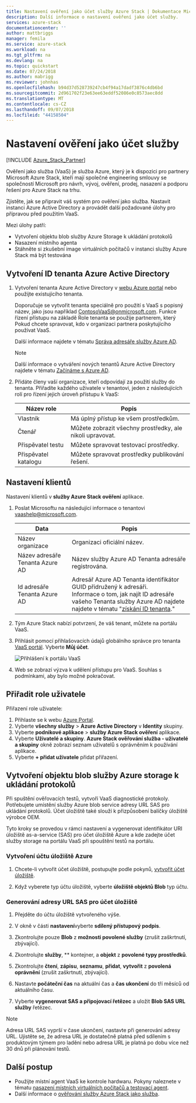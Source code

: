 ```yaml
---
title: Nastavení ověření jako účet služby Azure Stack | Dokumentace Microsoftu
description: Další informace o nastavení ověření jako účet služby.
services: azure-stack
documentationcenter: ''
author: mattbriggs
manager: femila
ms.service: azure-stack
ms.workload: na
ms.tgt_pltfrm: na
ms.devlang: na
ms.topic: quickstart
ms.date: 07/24/2018
ms.author: mabrigg
ms.reviewer: johnhas
ms.openlocfilehash: b94d37d528739247cb4f94a17dadf3876c4db6bd
ms.sourcegitcommit: 2d961702f23e63ee63eddf52086e0c8573aec8dd
ms.translationtype: MT
ms.contentlocale: cs-CZ
ms.lasthandoff: 09/07/2018
ms.locfileid: "44158504"
---
```

# <a name="set-up-your-validation-as-a-service-account"></a>Nastavení ověření jako účet služby

[!INCLUDE [Azure_Stack_Partner](./includes/azure-stack-partner-appliesto.md)]

Ověření jako služba (VaaS) je služba Azure, který je k dispozici pro partnery Microsoft Azure Stack, kteří mají společné engineering smlouvy se společností Microsoft pro návrh, vývoj, ověření, prodej, nasazení a podporu řešení pro Azure Stack na trhu.

Zjistěte, jak se připravit váš systém pro ověření jako služba. Nastavit instanci Azure Active Directory a provádět další požadované úlohy pro přípravou před použitím VaaS. 

Mezi úlohy patří:

- Vytvoření objektu blob služby Azure Storage k ukládání protokolů
- Nasazení místního agenta
- Stáhněte si zkušební image virtuálních počítačů v instanci služby Azure Stack má být testována

## <a name="create-an-azure-active-directory-tenant-id"></a>Vytvoření ID tenanta Azure Active Directory

1. Vytvoření tenanta Azure Active Directory v [webu Azure portal](https://portal.azure.com) nebo použijte existujícího tenanta.

    Doporučuje se vytvořit tenanta speciálně pro použití s VaaS s popisný název, jako jsou například ContosoVaaS@onmicrosoft.com. Funkce řízení přístupu na základě Role tenanta se použije partnerem, který Pokud chcete spravovat, kdo v organizaci partnera poskytujícího používat VaaS.  
    
    Další informace najdete v tématu [Správa adresáře služby Azure AD](https://docs.microsoft.com/azure/active-directory/active-directory-administer).

    > [!Note]  
    > Další informace o vytváření nových tenantů Azure Active Directory najdete v tématu [Začínáme s Azure AD](https://docs.microsoft.com/azure/active-directory/get-started-azure-ad).

2. Přidáte členy vaší organizace, kteří odpovídají za použití služby do tenanta. Přiřadíte každého uživatele v tenantovi, jeden z následujících rolí pro řízení jejich úroveň přístupu k VaaS:

    | Název role | Popis |
    |---------------------|------------------------------------------|
    | Vlastník | Má úplný přístup ke všem prostředkům. |
    | Čtenář | Můžete zobrazit všechny prostředky, ale nikoli upravovat. |
    | Přispěvatel testu | Můžete spravovat testovací prostředky. |
    | Přispěvatel katalogu | Můžete spravovat prostředky publikování řešení. |

## <a name="set-up-your-tenant"></a>Nastavení klientů

Nastavení klientů v **služby Azure Stack ověření** aplikace. 

1. Poslat Microsoftu na následující informace o tenantovi vaashelp@microsoft.com.

    | Data | Popis |
    |--------------------------------|---------------------------------------------------------------------------------------------|
    | Název organizace | Organizaci oficiální název. |
    | Název adresáře Tenanta Azure AD | Název služby Azure AD Tenanta adresáře registrována. |
    | Id adresáře Tenanta Azure AD | Adresář Azure AD Tenanta identifikátor GUID přidružený k adresáři.<br> Informace o tom, jak najít ID adresáře vašeho Tenanta služby Azure AD najdete najdete v tématu "[získání ID tenanta](https://docs.microsoft.com/azure/azure-resource-manager/resource-group-create-service-principal-portal#get-tenant-id)." |

    

2. Tým Azure Stack nabízí potvrzení, že váš tenant, můžete na portálu VaaS.

3. Přihlásit pomocí přihlašovacích údajů globálního správce pro tenanta [VaaS portál](https://azurestackvalidation.com/
). Vyberte **Můj účet**.

    ![Přihlášení k portálu VaaS](media/vaas_portalsignin.png)

3. Web se zobrazí výzva k udělení přístupu pro VaaS. Souhlas s podmínkami, aby bylo možné pokračovat.

## <a name="assign-user-roles"></a>Přiřadit role uživatele

Přiřazení role uživatele:

1. Přihlaste se k webu [Azure Portal](https://portal.azure.com).
2. Vyberte **všechny služby** > **Azure Active Directory** v **Identity** skupiny.
3. Vyberte **podnikové aplikace** > **služby Azure Stack ověření** aplikace.
4. Vyberte **Uživatelé a skupiny**. **Azure Stack ověřování služba - uživatelé a skupiny** okně zobrazí seznam uživatelů s oprávněním k používání aplikace.
5. Vyberte **+ přidat uživatele** přidat přiřazení.

## <a name="create-an-azure-storage-blob-to-store-logs"></a>Vytvoření objektu blob služby Azure storage k ukládání protokolů

Při spuštění ověřovacích testů, vytvoří VaaS diagnostické protokoly. Potřebujete umístění služby Azure blob service adresy URL SAS pro ukládání protokolů. Účet úložiště také slouží k přizpůsobení balíčky úložiště výrobce OEM.

Tyto kroky se provedou v rámci nastavení a vygenerovat identifikátor URI úložiště as-a-service (SAS) pro účet úložiště Azure a kde zadejte účet služby storage na portálu VaaS při spouštění testů na portálu.

### <a name="create-an-azure-storage-account"></a>Vytvoření účtu úložiště Azure

1. Chcete-li vytvořit účet úložiště, postupujte podle pokynů, [vytvořit účet úložiště](../../storage/common/storage-quickstart-create-account.md).

2. Když vyberete typ účtu úložiště, vyberte **úložiště objektů Blob** typ účtu.

### <a name="generate-a-sas-url-for-the-storage-account"></a>Generování adresy URL SAS pro účet úložiště

1. Přejděte do účtu úložiště vytvořeného výše.

2. V okně v části **nastavení**vyberte **sdílený přístupový podpis**.

3. Zkontrolujte pouze **Blob** z **možnosti povolené služby** (zrušit zaškrtnutí, zbývající).

4. Zkontrolujte **služby**, ** kontejner, a **objekt** z **povolené typy prostředků**.

5. Zkontrolujte **čtení**, **zápisu**, **seznamu**, **přidat**, **vytvořit** z **povolená oprávnění**  (zrušit zaškrtnutí, zbývající).

6. Nastavte **počáteční čas** na aktuální čas a **čas ukončení** do tří měsíců od aktuálního času.

7. Vyberte **vygenerovat SAS a připojovací řetězec** a uložit **Blob SAS URL služby** řetězec.

> [!Note]  
> Adresa URL SAS vyprší v čase ukončení, nastavte při generování adresy URL. Ujistěte se, že adresa URL je dostatečně platná před sdílením s produktovým týmem pro ladění nebo adresa URL je platná po dobu více než 30 dnů při plánování testů.

## <a name="next-steps"></a>Další postup

- Použijte místní agent VaaS ke kontrole hardwaru. Pokyny naleznete v tématu [nasazení místních virtuálních počítačů a testovací agent](azure-stack-vaas-test-vm.md).
- Další informace o [ověřování služby Azure Stack jako služba](https://docs.microsoft.com/azure/azure-stack/partner).